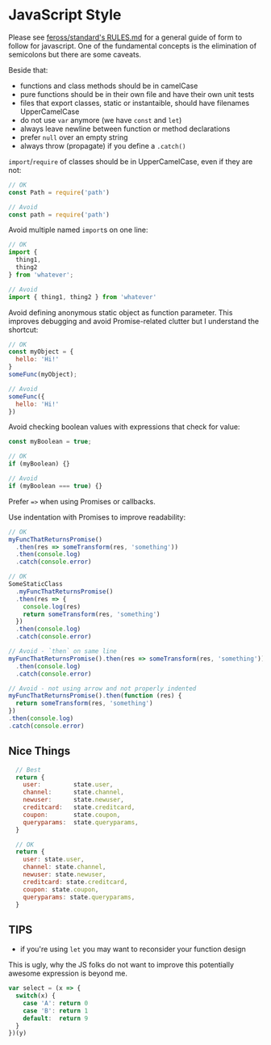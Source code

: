 ---
---

JavaScript Style
================

Please see [feross/standard's RULES.md](https://github.com/feross/standard/blob/master/RULES.md) for a general guide of form to follow for javascript. One of the fundamental concepts is the elimination of semicolons but there are some caveats.

Beside that:

- functions and class methods should be in camelCase
- pure functions should be in their own file and have their own unit tests
- files that export classes, static or instantaible, should have filenames UpperCamelCase
- do not use `var` anymore (we have `const` and `let`)
- always leave newline between function or method declarations
- prefer `null` over an empty string
- always throw (propagate) if you define a `.catch()`


`import`/`require` of classes should be in UpperCamelCase, even if they are not:
```javascript
// OK
const Path = require('path')

// Avoid
const path = require('path')
```

Avoid multiple named `import`s on one line:
```javascript
// OK
import {
  thing1,
  thing2
} from 'whatever';

// Avoid
import { thing1, thing2 } from 'whatever'
```

Avoid defining anonymous static object as function parameter. This improves debugging and avoid Promise-related clutter but I understand the shortcut: 
```javascript
// OK
const myObject = {
  hello: 'Hi!'
}
someFunc(myObject);

// Avoid
someFunc({
  hello: 'Hi!'
})
```

Avoid checking boolean values with expressions that check for value:
```javascript
const myBoolean = true;

// OK
if (myBoolean) {}

// Avoid
if (myBoolean === true) {}
```

Prefer `=>` when using Promises or callbacks.

Use indentation with Promises to improve readability:
```javascript
// OK
myFuncThatReturnsPromise()
  .then(res => someTransform(res, 'something'))
  .then(console.log)
  .catch(console.error)

// OK
SomeStaticClass
  .myFuncThatReturnsPromise()
  .then(res => {
    console.log(res)
    return someTransform(res, 'something')
  })
  .then(console.log)
  .catch(console.error)

// Avoid - `then` on same line
myFuncThatReturnsPromise().then(res => someTransform(res, 'something'))
  .then(console.log)
  .catch(console.error)

// Avoid - not using arrow and not properly indented
myFuncThatReturnsPromise().then(function (res) {
  return someTransform(res, 'something')
})
.then(console.log)
.catch(console.error)
```

## Nice Things

```javascript
  // Best
  return {
    user:         state.user,
    channel:      state.channel,
    newuser:      state.newuser,
    creditcard:   state.creditcard,
    coupon:       state.coupon,
    queryparams:  state.queryparams,
  }

  // OK
  return {
    user: state.user,
    channel: state.channel,
    newuser: state.newuser,
    creditcard: state.creditcard,
    coupon: state.coupon,
    queryparams: state.queryparams,
  }
```

## TIPS

- if you're using `let` you may want to reconsider your function design

This is ugly, why the JS folks do not want to improve this potentially awesome expression is beyond me.

```javascript
var select = (x => {
  switch(x) {
    case 'A': return 0
    case 'B': return 1
    default:  return 9
  }
})(y)
```
